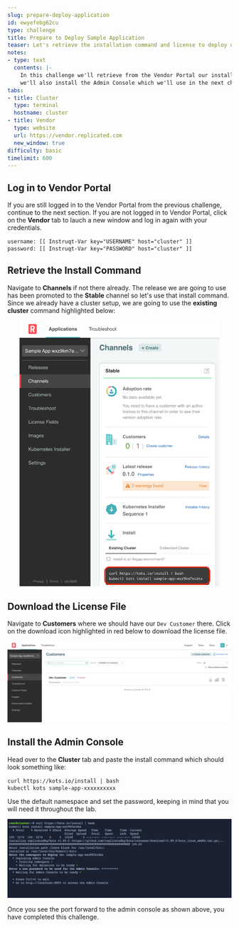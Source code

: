 ```yaml
---
slug: prepare-deploy-application
id: ewyefebg62cu
type: challenge
title: Prepare to Deploy Sample Application
teaser: Let's retrieve the installation command and license to deploy our sample app
notes:
- type: text
  contents: |-
    In this challenge we'll retrieve from the Vendor Portal our install command and our customer license file.
    we'll also install the Admin Console which we'll use in the next challenge to deploy the sample app.
tabs:
- title: Cluster
  type: terminal
  hostname: cluster
- title: Vendor
  type: website
  url: https://vendor.replicated.com
  new_window: true
difficulty: basic
timelimit: 600
---
```


## Log in to Vendor Portal

If you are still logged in to the Vendor Portal from the previous challenge, continue to the next section. If you are not logged in to Vendor Portal, click on the **Vendor** tab to lauch a new window and log in again with your credentials.

```
username: [[ Instruqt-Var key="USERNAME" host="cluster" ]] 
password: [[ Instruqt-Var key="PASSWORD" host="cluster" ]]
```

## Retrieve the Install Command

Navigate to **Channels** if not there already. The release we are going to use has been promoted to the **Stable** channel so let's use that install command. Since we already have a cluster setup, we are going to use the **existing cluster** command highlighted below:

<p align="center"><img src="../assets/rdk-install-cmd.png" width=450></img></p>

## Download the License File

Navigate to **Customers** where we should have our `Dev Customer` there. Click on the download icon highlighted in red below to download the license file.

<p align="center"><img src="../assets/rdk-customer-list.png" width=600></img></p>

## Install the Admin Console

Head over to the **Cluster** tab and paste the install command which should look something like:

```shell
curl https://kots.io/install | bash
kubectl kots sample-app-xxxxxxxxxx
```

Use the default namespace and set the password, keeping in mind that you will need it throughout the lab.

<p align="center"><img src="../assets/rdk-install-output.png" width=600></img></p>

Once you see the port forward to the admin console as shown above, you have completed this challenge.


